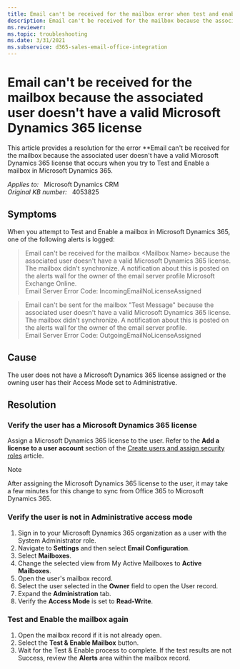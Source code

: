 ```yaml
---
title: Email can't be received for the mailbox error when test and enable mailbox
description: Email can't be received for the mailbox because the associated user doesn't have a valid Microsoft Dynamics 365 license - this error occurs when trying to Test and Enable a mailbox in Microsoft Dynamics 365.
ms.reviewer: 
ms.topic: troubleshooting
ms.date: 3/31/2021
ms.subservice: d365-sales-email-office-integration
---
```

# Email can't be received for the mailbox because the associated user doesn't have a valid Microsoft Dynamics 365 license

This article provides a resolution for the error **Email can't be received for the mailbox because the associated user doesn't have a valid Microsoft Dynamics 365 license that occurs when you try to Test and Enable a mailbox in Microsoft Dynamics 365.

_Applies to:_ &nbsp; Microsoft Dynamics CRM  
_Original KB number:_ &nbsp; 4053825

## Symptoms

When you attempt to Test and Enable a mailbox in Microsoft Dynamics 365, one of the following alerts is logged:

> Email can't be received for the mailbox \<Mailbox Name> because the associated user doesn't have a valid Microsoft Dynamics 365 license. The mailbox didn't synchronize. A notification about this is posted on the alerts wall for the owner of the email server profile Microsoft Exchange Online.  
  Email Server Error Code: IncomingEmailNoLicenseAssigned

> Email can't be sent for the mailbox "Test Message" because the associated user doesn't have a valid Microsoft Dynamics 365 license. The mailbox didn't synchronize. A notification about this is posted on the alerts wall for the owner of the email server profile.  
Email Server Error Code: OutgoingEmailNoLicenseAssigned

## Cause

The user does not have a Microsoft Dynamics 365 license assigned or the owning user has their Access Mode set to Administrative.

## Resolution

### Verify the user has a Microsoft Dynamics 365 license

Assign a Microsoft Dynamics 365 license to the user. Refer to the **Add a license to a user account** section of the [Create users and assign security roles](/power-platform/admin/create-users-assign-online-security-roles) article.

> [!NOTE]
> After assigning the Microsoft Dynamics 365 license to the user, it may take a few minutes for this change to sync from Office 365 to Microsoft Dynamics 365.

### Verify the user is not in Administrative access mode

1. Sign in to your Microsoft Dynamics 365 organization as a user with the System Administrator role.
2. Navigate to **Settings** and then select **Email Configuration**.
3. Select **Mailboxes**.
4. Change the selected view from My Active Mailboxes to **Active Mailboxes**.
5. Open the user's mailbox record.
6. Select the user selected in the **Owner** field to open the User record.
7. Expand the **Administration** tab.
8. Verify the **Access Mode** is set to **Read-Write**.

### Test and Enable the mailbox again

1. Open the mailbox record if it is not already open.
2. Select the **Test & Enable Mailbox** button.
3. Wait for the Test & Enable process to complete. If the test results are not Success, review the **Alerts** area within the mailbox record.
